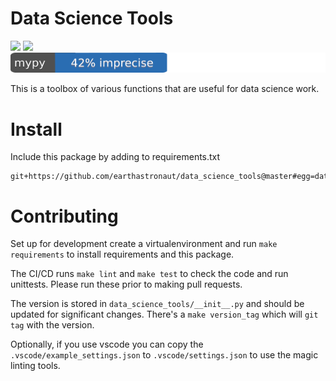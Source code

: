# Data Science Tools

![](https://github.com/earthastronaut/data_science_tools/workflows/Project%20Tests/badge.svg)
![](docs/badges/coverage.svg)
![](docs/badges/mypy.svg)

This is a toolbox of various functions that are useful for data science work. 

# Install

Include this package by adding to requirements.txt

```
git+https://github.com/earthastronaut/data_science_tools@master#egg=data_science_tools
```

# Contributing

Set up for development create a virtualenvironment and run `make requirements`
to install requirements and this package. 

The CI/CD runs `make lint` and `make test` to check the code and run unittests.
Please run these prior to making pull requests.

The version is stored in `data_science_tools/__init__.py` and should be updated 
for significant changes. There's a `make version_tag` which will `git tag` with
the version.

Optionally, if you use vscode you can copy the `.vscode/example_settings.json` to
`.vscode/settings.json` to use the magic linting tools. 
